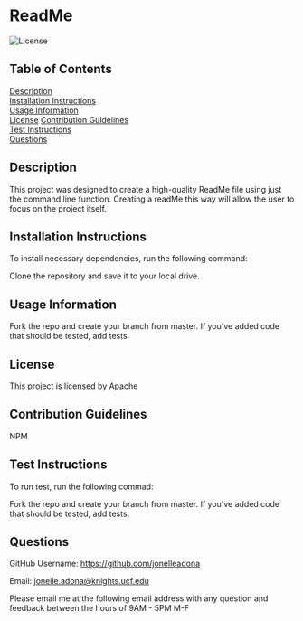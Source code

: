 # ReadMe

  ![License](https://img.shields.io/badge/License-Apache%202.0-blue.svg)

  ## Table of Contents
  
  [Description](#description)  
  [Installation Instructions](#installation-instructions)  
  [Usage Information](#usage-information)  
  [License](#license) 
  [Contribution Guidelines](#contribution-guidelines)  
  [Test Instructions](#test-instructions)  
  [Questions](#questions)  

  ## Description

  This project was designed to create a high-quality ReadMe file using just the command line function. Creating a readMe this way will allow the user to focus on the project itself. 

  ## Installation Instructions 

  To install necessary dependencies, run the following command:  

  Clone the repository and save it to your local drive.

  ## Usage Information

  Fork the repo and create your branch from master. If you've added code that should be tested, add tests.

  ## License
  
  This project is licensed by Apache

  ## Contribution Guidelines 

  NPM

  ## Test Instructions

  To run test, run the following commad:  

  Fork the repo and create your branch from master. If you've added code that should be tested, add tests.

  ## Questions

  GitHub Username: https://github.com/jonelleadona

  Email: jonelle.adona@knights.ucf.edu  

  Please email me at the following email address with any question and feedback between the hours of 9AM - 5PM M-F
